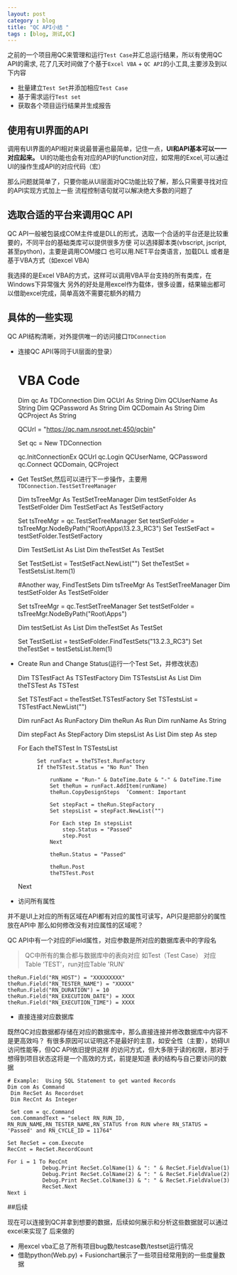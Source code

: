 ```yaml
---
layout: post
category : blog
title: "QC API小结 "
tags : [blog, 测试,QC]
---
```


之前的一个项目用QC来管理和运行`Test Case`并汇总运行结果，所以有使用QC API的需求,
花了几天时间做了个基于`Excel VBA` + `QC API`的小工具,主要涉及到以下内容

+ 批量建立`Test Set`并添加相应`Test Case`
+ 基于需求运行`Test set` 
+ 获取各个项目运行结果并生成报告

## 使用有UI界面的API

调用有UI界面的API相对来说最普遍也最简单，记住一点，**UI和API基本可以一一对应起来。**
UI的功能也会有对应的API的function对应，如常用的Excel,可以通过UI的操作生成API的对应代码（宏）

那么问题就简单了，只要你能从UI层面对QC功能比较了解，那么只需要寻找对应的API实现方式加上一些
流程控制语句就可以解决绝大多数的问题了

## 选取合适的平台来调用QC API

QC API一般被包装成COM主件或是DLL的形式，选取一个合适的平台还是比较重要的，不同平台的基础类库可以提供很多方便
可以选择脚本类(vbscript, jscript,甚至python)，主要是调用COM接口
也可以用.NET平台类语言，加载DLL
或者是基于VBA方式（如excel VBA)

我选择的是Excel VBA的方式，这样可以调用VBA平台支持的所有类库，在Windows下异常强大
另外的好处是用excel作为载体，很多设置，结果输出都可以借助excel完成，简单高效不需要花额外的精力

## 具体的一些实现

QC API结构清晰，对外提供唯一的访问接口`TDConnection`
![]()

+ 连接QC API(等同于UI层面的登录）

    # VBA  Code
    Dim qc  As TDConnection
    Dim QCUrl  As String
    Dim QCUserName As String
    Dim QCPassword As String
    Dim QCDomain As String
    Dim QCProject As String
        
    QCUrl = "https://qc.nam.nsroot.net:450/qcbin"

    Set qc = New TDConnection
        
    qc.InitConnectionEx QCUrl
    qc.Login QCUserName, QCPassword
    qc.Connect QCDomain, QCProject 

+ Get TestSet,然后可以进行下一步操作，主要用`TDConnection.TestSetTreeManager`

     Dim tsTreeMgr As TestSetTreeManager
     Dim testSetFolder As TestSetFolder
     Dim TestSetFact As TestSetFactory
     
     Set tsTreeMgr = qc.TestSetTreeManager
     Set testSetFolder = tsTreeMgr.NodeByPath("Root\Apps\13.2.3_RC3")
     Set TestSetFact = testSetFolder.TestSetFactory

     
     Dim TestSetList As List
     Dim theTestSet As TestSet
     
     Set TestSetList = TestSetFact.NewList("")
     Set theTestSet = TestSetsList.Item(1)

     #Another way, FindTestSets
     Dim tsTreeMgr As TestSetTreeManager
     Dim testSetFolder As TestSetFolder
     
     Set tsTreeMgr = qc.TestSetTreeManager
     Set testSetFolder = tsTreeMgr.NodeByPath("Root\Apps")

     Dim testSetList As List
     Dim theTestSet As TestSet
     
     Set TestSetList = testSetFolder.FindTestSets("13.2.3_RC3")
     Set theTestSet = testSetsList.Item(1)

+ Create Run and Change Status(运行一个Test Set，并修改状态)
 
    Dim TSTestFact As TSTestFactory
    Dim TSTestsList As List 
    Dim theTSTest As TSTest
    
    Set TSTestFact = theTestSet.TSTestFactory
    Set TSTestsList = TSTestFact.NewList("")
		
    Dim runFact As RunFactory
    Dim theRun As Run
    Dim runName As String
    
    Dim stepFact As StepFactory 
    Dim stepsList As List
    Dim step As step

    For Each theTSTest In TSTestsList
                   
            Set runFact = theTSTest.RunFactory
            If theTSTest.Status = "No Run" Then                
                                       
                runName = "Run-" & DateTime.Date & "-" & DateTime.Time
                Set theRun = runFact.AddItem(runName)
                theRun.CopyDesignSteps  ‘Comment: Important 

                Set stepFact = theRun.StepFactory
                Set stepsList = stepFact.NewList("")
                
                For Each step In stepsList
                    step.Status = "Passed"
                    step.Post
                Next

                theRun.Status = "Passed"
                
                theRun.Post
                theTSTest.Post
    Next

+ 访问所有属性

并不是UI上对应的所有区域在API都有对应的属性可读写，API只是把部分的属性放在API中
那么如何修改没有对应属性的区域呢？

QC API中有一个对应的Field属性，对应参数是所对应的数据库表中的字段名

> QC中所有的集合都与数据库中的表向对应
> 如Test（Test Case） 对应Table ‘TEST’，run对应Table 'RUN'

    theRun.Field("RN_HOST") = "XXXXXXXXX"
    theRun.Field("RN_TESTER_NAME") = "XXXXX"
    theRun.Field("RN_DURATION") = 10
    theRun.Field("RN_EXECUTION_DATE") = XXXX
    theRun.Field("RN_EXECUTION_TIME") = XXXX

+ 直接连接对应数据库

既然QC对应数据都存储在对应的数据库中，那么直接连接并修改数据库中内容不是更高效吗？
有很多原因可以证明这不是最好的主意，如安全性（主要），妨碍UI访问性能等，但QC API依旧提供这样
的访问方式，但大多限于读的权限，那对于想得到项目状态这将是一个高效的方式，前提是知道
表的结构与自己要访问的数据
    
    # Example:  Using SQL Statement to get wanted Records
    Dim com As Command
     Dim RecSet As Recordset
     Dim RecCnt As Integer
            
     Set com = qc.Command
     com.CommandText = "select RN_RUN_ID, RN_RUN_NAME,RN_TESTER_NAME,RN_STATUS from RUN where RN_STATUS = 'Passed' and RN_CYCLE_ID = 11764"
            
    Set RecSet = com.Execute
    RecCnt = RecSet.RecordCount
            
    For i = 1 To RecCnt
               Debug.Print RecSet.ColName(1) & ": " & RecSet.FieldValue(1)
               Debug.Print RecSet.ColName(2) & ": " & RecSet.FieldValue(2)
               Debug.Print RecSet.ColName(3) & ": " & RecSet.FieldValue(3)
               RecSet.Next
    Next i

    
##后续

现在可以连接到QC并拿到想要的数据，后续如何展示和分析这些数据就可以通过excel来实现了
后来做的

+ 用excel vba汇总了所有项目bug数/testcase数/testset运行情况
+ 借助python(Web.py) + Fusionchart展示了一些项目经常用到的一些度量数据
